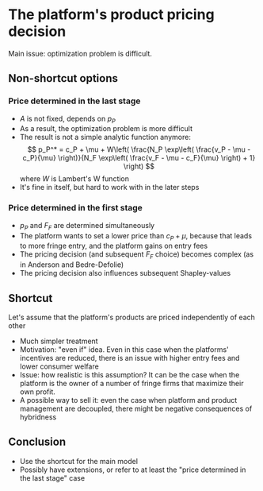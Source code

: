 # The platform's product pricing decision

Main issue: optimization problem is difficult.

## Non-shortcut options

### Price determined in the last stage

 - $A$ is not fixed, depends on $p_P$
 - As a result, the optimization problem is more difficult
 - The result is not a simple analytic function anymore: $$ p_P^* = c_P + \mu + W\left( \frac{N_P \exp\left( \frac{v_P - \mu - c_P}{\mu} \right)}{N_F \exp\left( \frac{v_F - \mu - c_F}{\mu} \right) + 1} \right) $$ where $W$ is Lambert's W function
 - It's fine in itself, but hard to work with in the later steps

### Price determined in the first stage

 - $p_P$ and $F_F$ are determined simultaneously
 - The platform wants to set a lower price than $c_P + \mu$, because that leads to more fringe entry, and the platform gains on entry fees
 - The pricing decision (and subsequent $F_F$ choice) becomes complex (as in Anderson and Bedre-Defolie)
 - The pricing decision also influences subsequent Shapley-values

## Shortcut

Let's assume that the platform's products are priced independently of each other

 - Much simpler treatment
 - Motivation: "even if" idea. Even in this case when the platforms' incentives are reduced, there is an issue with higher entry fees and lower consumer welfare
 - Issue: how realistic is this assumption? It can be the case when the platform is the owner of a number of fringe firms that maximize their own profit.
 - A possible way to sell it: even the case when platform and product management are decoupled, there might be negative consequences of hybridness

## Conclusion

 - Use the shortcut for the main model
 - Possibly have extensions, or refer to at least the "price determined in the last stage" case